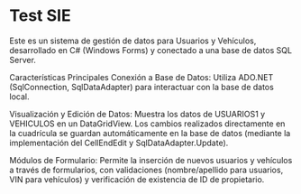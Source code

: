 # Test SIE
Este es un sistema de gestión de datos para Usuarios y Vehículos, desarrollado en C# (Windows Forms) y conectado a una base de datos SQL Server.

Características Principales
Conexión a Base de Datos: Utiliza ADO.NET (SqlConnection, SqlDataAdapter) para interactuar con la base de datos local.

Visualización y Edición de Datos: Muestra los datos de USUARIOS1 y VEHICULOS en un DataGridView. Los cambios realizados directamente en la cuadrícula se guardan automáticamente en la base de datos (mediante la implementación del CellEndEdit y SqlDataAdapter.Update).

Módulos de Formulario: Permite la inserción de nuevos usuarios y vehículos a través de formularios, con validaciones (nombre/apellido para usuarios, VIN para vehículos) y verificación de existencia de ID de propietario.
